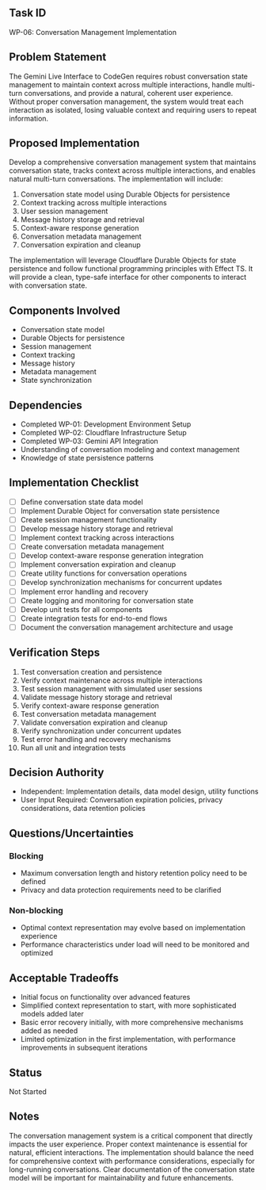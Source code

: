 ## Task ID
WP-06: Conversation Management Implementation

## Problem Statement
The Gemini Live Interface to CodeGen requires robust conversation state management to maintain context across multiple interactions, handle multi-turn conversations, and provide a natural, coherent user experience. Without proper conversation management, the system would treat each interaction as isolated, losing valuable context and requiring users to repeat information.

## Proposed Implementation
Develop a comprehensive conversation management system that maintains conversation state, tracks context across multiple interactions, and enables natural multi-turn conversations. The implementation will include:

1. Conversation state model using Durable Objects for persistence
2. Context tracking across multiple interactions
3. User session management
4. Message history storage and retrieval
5. Context-aware response generation
6. Conversation metadata management
7. Conversation expiration and cleanup

The implementation will leverage Cloudflare Durable Objects for state persistence and follow functional programming principles with Effect TS. It will provide a clean, type-safe interface for other components to interact with conversation state.

## Components Involved
- Conversation state model
- Durable Objects for persistence
- Session management
- Context tracking
- Message history
- Metadata management
- State synchronization

## Dependencies
- Completed WP-01: Development Environment Setup
- Completed WP-02: Cloudflare Infrastructure Setup
- Completed WP-03: Gemini API Integration
- Understanding of conversation modeling and context management
- Knowledge of state persistence patterns

## Implementation Checklist
- [ ] Define conversation state data model
- [ ] Implement Durable Object for conversation state persistence
- [ ] Create session management functionality
- [ ] Develop message history storage and retrieval
- [ ] Implement context tracking across interactions
- [ ] Create conversation metadata management
- [ ] Develop context-aware response generation integration
- [ ] Implement conversation expiration and cleanup
- [ ] Create utility functions for conversation operations
- [ ] Develop synchronization mechanisms for concurrent updates
- [ ] Implement error handling and recovery
- [ ] Create logging and monitoring for conversation state
- [ ] Develop unit tests for all components
- [ ] Create integration tests for end-to-end flows
- [ ] Document the conversation management architecture and usage

## Verification Steps
1. Test conversation creation and persistence
2. Verify context maintenance across multiple interactions
3. Test session management with simulated user sessions
4. Validate message history storage and retrieval
5. Verify context-aware response generation
6. Test conversation metadata management
7. Validate conversation expiration and cleanup
8. Verify synchronization under concurrent updates
9. Test error handling and recovery mechanisms
10. Run all unit and integration tests

## Decision Authority
- Independent: Implementation details, data model design, utility functions
- User Input Required: Conversation expiration policies, privacy considerations, data retention policies

## Questions/Uncertainties
### Blocking
- Maximum conversation length and history retention policy need to be defined
- Privacy and data protection requirements need to be clarified

### Non-blocking
- Optimal context representation may evolve based on implementation experience
- Performance characteristics under load will need to be monitored and optimized

## Acceptable Tradeoffs
- Initial focus on functionality over advanced features
- Simplified context representation to start, with more sophisticated models added later
- Basic error recovery initially, with more comprehensive mechanisms added as needed
- Limited optimization in the first implementation, with performance improvements in subsequent iterations

## Status
Not Started

## Notes
The conversation management system is a critical component that directly impacts the user experience. Proper context maintenance is essential for natural, efficient interactions. The implementation should balance the need for comprehensive context with performance considerations, especially for long-running conversations. Clear documentation of the conversation state model will be important for maintainability and future enhancements.

